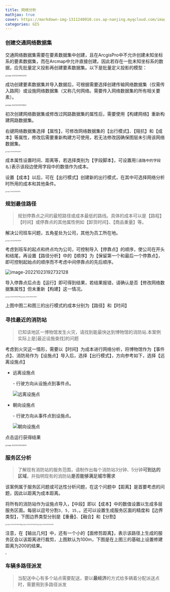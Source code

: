 ```yaml
---
title: 网络分析
mathjax: true
cover: https://markdown-img-1311240910.cos.ap-nanjing.myqcloud.com/image-20221024201424849.png
categories: GIS
---
```

### 创建交通网络数据集

交通网络数据集需要在要素数据集中创建，且在ArcgisPro中不允许创建未知坐标系的要素数据集，而在Arcmap中允许直接创建。因此若存在一批未知坐标系的数据，应先批量定义投影再创建要素数据集。以下是批量定义投影的模型：

<img src="../../../../../AppData/Roaming/Typora/typora-user-images/image-20221023184522200.png" alt="image-20221023184522200" style="zoom:33%;" />

成功创建要素数据集并导入数据后，可根据需要选择创建传输网络数据集（仅需传入路网）或设施网络数据集（又称几何网络。需要传入网络数据集的所有相关要素）。

<img src="https://markdown-img-1311240910.cos.ap-nanjing.myqcloud.com/image-20221023184708822.png" alt="image-20221023184708822" style="zoom:33%;" />

初次创建网络数据集或修改过网路数据集的属性后，需要使用【构建网络】重新构建网路数据集。

右键网络数据集选择【属性】，可修改网络数据集的【出行模式】、【阻抗】和【成本】等属性，修改后需要重新构建方可使用，若无法修改因确保图层未引用该网络数据集。

<img src="https://markdown-img-1311240910.cos.ap-nanjing.myqcloud.com/image-20221023191142937.png" alt="image-20221023191142937" style="zoom: 25%;" />

成本属性设置时间、距离等，若选择类别为【字段脚本】，可设置用`[道路中的字段名]`表示该段边使用字段中的数值作为成本。

设置【成本】以后，可在【出行模式】创建新的出行模式，在其中可选择网络分析时所用的成本和其他条件。

<img src="https://markdown-img-1311240910.cos.ap-nanjing.myqcloud.com/image-20221023191511921.png" alt="image-20221023191511921" style="zoom: 25%;" />

### 规划最佳路径

> 规划停靠点之间的最短路径或成本最低的路线。具体的成本可以是【路程】【时间】或停靠点的其他属性例如【卸货时间】、【商品重量】等。

解决公司班车问题，五角星处为公司，其他为员工所在地。

<img src="https://markdown-img-1311240910.cos.ap-nanjing.myqcloud.com/image-20221023185708316.png" alt="image-20221023185708316" style="zoom:25%;" />

考虑到班车的起点和终点均为公司，可控制导入【停靠点】的顺序，使公司在开头和结尾，再设置【路径分析】中的【顺序】为【保留第一个和最后一个停靠点】，即可控制起始点的顺序而不考虑中间停靠点的先后顺序。

![image-20221023192732128](https://markdown-img-1311240910.cos.ap-nanjing.myqcloud.com/image-20221023192732128.png)

导入停靠点后点击【运行】即可得到结果，若结果报错，请确认是否【修改网络数据集属性】但未重新【构建】这一情况。

<img src="https://markdown-img-1311240910.cos.ap-nanjing.myqcloud.com/image-20221023191701997.png" alt="image-20221023191701997" style="zoom:25%;" /><img src="https://markdown-img-1311240910.cos.ap-nanjing.myqcloud.com/image-20221023185740095.png" alt="image-20221023185740095" style="zoom:25%;" />

上图中图二和图三的出行模式的成本分别为【路径】和【时间】

### 寻找最近的消防站

> 已知该地区一博物馆发生火灾，请找到能最快达到博物馆的消防站.本案例实际上是[最近设施查找]的问题

考虑到火灾这一情形，需要以【时间】为成本进行网络分析，将博物馆作为【事件点】、消防局作为【设施点】导入后，选择【出行模式】，方向参考如下，选择【远离设施点】

- 远离设施点

  \- 行驶方向从设施点到事件点。

  ![远离设施点](file:///E:/Programe/ArcgisPro/Resources/Help/zh-CN/pro-app/2.9/help/analysis/networks/GUID-93ECBA24-1038-43FE-88FD-DD3FB2AAF118-web.png)

  

- 朝向设施点

   \- 行驶方向从事件点到设施点。

  ![朝向设施点](https://markdown-img-1311240910.cos.ap-nanjing.myqcloud.com/GUID-B00A3636-6C81-4BF1-870F-32825EAF6795-web.png)

点击运行获得结果

<img src="https://markdown-img-1311240910.cos.ap-nanjing.myqcloud.com/image-20221023205426591.png" alt="image-20221023205426591" style="zoom:33%;" />

### 服务区分析

> 了解现有消防站的服务范围，请制作出每个消防站3分钟、5分钟**可到达的区域**，并指明现有的消防站**是否能够满足城市需求**

该案例属于服务区问题或可达性分析问题，在这个问题中【距离】是首要考虑的问题，因此以距离为成本距离。

将所有的消防站作为设施点导入，【中段】即以【成本】中的数值设置以生成多层服务区面。每层以逗号分割`3, 5, 15,`。还可以设置生成服务区面的精度和【边界类型】，下图边界类型分别是【重叠】、【融合】和【分割】

<img src="https://markdown-img-1311240910.cos.ap-nanjing.myqcloud.com/image-20221023210340086.png" alt="image-20221023210340086" style="zoom:25%;" /><img src="https://markdown-img-1311240910.cos.ap-nanjing.myqcloud.com/image-20221023210353520.png" alt="image-20221023210353520" style="zoom:25%;" /><img src="https://markdown-img-1311240910.cos.ap-nanjing.myqcloud.com/image-20221023210547068.png" alt="image-20221023210547068" style="zoom:25%;" />

注意，在【输出几何】中，还有一个小的【面修剪距离】，表示该路径上生成的服务区会以该距离进行裁剪，上图默认为100m，下图是在上图三的基础上设置修建距离为200的结果。

<img src="https://markdown-img-1311240910.cos.ap-nanjing.myqcloud.com/image-20221023210753501.png" style="zoom:25%;" />

### 车辆多路径派发

> 当配送中心有多个站点需要配送，要以**最经济**的方式给多辆着分配派送点时，需要用到多路径派发



